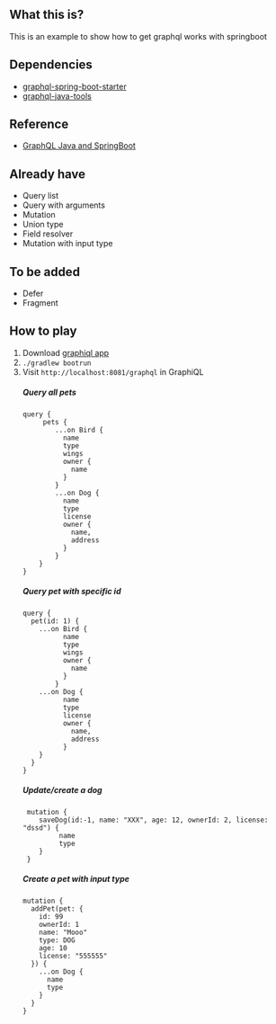 ## What this is?
This is an example to show how to get graphql works with springboot

## Dependencies
- [graphql-spring-boot-starter](https://github.com/graphql-java-kickstart/graphql-spring-boot)
- [graphql-java-tools](https://github.com/graphql-java-kickstart/graphql-java-tools)

## Reference
- [GraphQL Java and SpringBoot](https://www.graphql-java.com/tutorials/getting-started-with-spring-boot/)

## Already have
- Query list
- Query with arguments
- Mutation
- Union type
- Field resolver
- Mutation with input type

## To be added
- Defer
- Fragment

## How to play
1. Download [graphiql app](https://electronjs.org/apps/graphiql)
2. `./gradlew bootrun`
3. Visit `http://localhost:8081/graphql` in GraphiQL
    ##### Query all pets
    ```
    query {
         pets {
            ...on Bird {
              name
              type
              wings
              owner {
                name
              }
            }
          	...on Dog {
              name
              type
              license
              owner {
                name,
                address
              }
            }
        }
    }
    ```
    ##### Query pet with specific id
    ```
    query {
      pet(id: 1) {
        ...on Bird {
              name
              type
              wings
              owner {
                name
              }
            }
        ...on Dog {
              name
              type
              license
              owner {
                name,
                address
              }
        }
      }
    }
    ```
    ##### Update/create a dog
    ```
     mutation {
     	saveDog(id:-1, name: "XXX", age: 12, ownerId: 2, license: "dssd") {
             name
             type
        }
     }
    ```
    ##### Create a pet with input type
    ```
    mutation {
      addPet(pet: {
        id: 99
        ownerId: 1
        name: "Mooo"
        type: DOG
        age: 10
        license: "555555"
      }) {
        ...on Dog {
          name
          type
        }
      }
    }
    ```